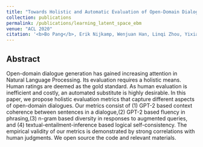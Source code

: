 ```yaml
---
title: "Towards Holistic and Automatic Evaluation of Open-Domain Dialogue Generation"
collection: publications
permalink: /publications/learning_latent_space_ebm
venue: "ACL 2020"
citation: '<b>Bo Pang</b>, Erik Nijkamp, Wenjuan Han, Linqi Zhou, Yixian Liu, Kewei Tu. <b>ACL 2020</b>.'
---
```



## Abstract
Open-domain dialogue generation has gained increasing attention in Natural Language Processing. Its evaluation requires a holistic means. Human ratings are deemed as the gold standard. As human evaluation is inefficient and costly, an automated substitute is highly desirable. In this paper, we propose holistic evaluation metrics that capture different aspects of open-domain dialogues. Our metrics consist of (1) GPT-2 based context coherence between sentences in a dialogue,(2) GPT-2 based fluency in phrasing,(3) n-gram based diversity in responses to augmented queries, and (4) textual-entailment-inference based logical self-consistency. The empirical validity of our metrics is demonstrated by strong correlations with human judgments. We open source the code and relevant materials.
